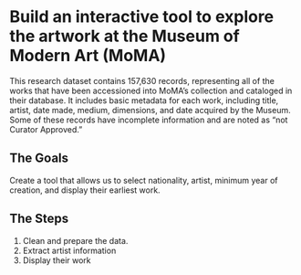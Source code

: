 # Build an interactive tool to explore the artwork at the Museum of Modern Art (MoMA)
This research dataset contains 157,630 records, representing all of the works that have been accessioned into MoMA’s collection and cataloged in their database. It includes basic metadata for each work, including title, artist, date made, medium, dimensions, and date acquired by the Museum. Some of these records have incomplete information and are noted as “not Curator Approved.”

## The Goals
Create a tool that allows us to select nationality, artist, minimum year of creation, and display their earliest work.

## The Steps
1. Clean and prepare the data.
2. Extract artist information
3. Display their work
